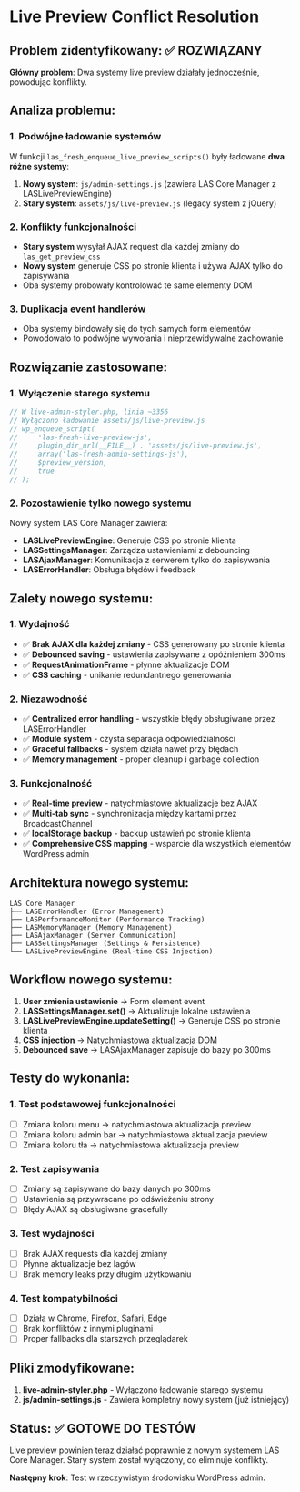 # Live Preview Conflict Resolution

## Problem zidentyfikowany: ✅ ROZWIĄZANY

**Główny problem**: Dwa systemy live preview działały jednocześnie, powodując konflikty.

## Analiza problemu:

### 1. Podwójne ładowanie systemów
W funkcji `las_fresh_enqueue_live_preview_scripts()` były ładowane **dwa różne systemy**:

1. **Nowy system**: `js/admin-settings.js` (zawiera LAS Core Manager z LASLivePreviewEngine)
2. **Stary system**: `assets/js/live-preview.js` (legacy system z jQuery)

### 2. Konflikty funkcjonalności
- **Stary system** wysyłał AJAX request dla każdej zmiany do `las_get_preview_css`
- **Nowy system** generuje CSS po stronie klienta i używa AJAX tylko do zapisywania
- Oba systemy próbowały kontrolować te same elementy DOM

### 3. Duplikacja event handlerów
- Oba systemy bindowały się do tych samych form elementów
- Powodowało to podwójne wywołania i nieprzewidywalne zachowanie

## Rozwiązanie zastosowane:

### 1. Wyłączenie starego systemu
```php
// W live-admin-styler.php, linia ~3356
// Wyłączono ładowanie assets/js/live-preview.js
// wp_enqueue_script(
//     'las-fresh-live-preview-js',
//     plugin_dir_url(__FILE__) . 'assets/js/live-preview.js',
//     array('las-fresh-admin-settings-js'),
//     $preview_version,
//     true
// );
```

### 2. Pozostawienie tylko nowego systemu
Nowy system LAS Core Manager zawiera:
- **LASLivePreviewEngine**: Generuje CSS po stronie klienta
- **LASSettingsManager**: Zarządza ustawieniami z debouncing
- **LASAjaxManager**: Komunikacja z serwerem tylko do zapisywania
- **LASErrorHandler**: Obsługa błędów i feedback

## Zalety nowego systemu:

### 1. Wydajność
- ✅ **Brak AJAX dla każdej zmiany** - CSS generowany po stronie klienta
- ✅ **Debounced saving** - ustawienia zapisywane z opóźnieniem 300ms
- ✅ **RequestAnimationFrame** - płynne aktualizacje DOM
- ✅ **CSS caching** - unikanie redundantnego generowania

### 2. Niezawodność
- ✅ **Centralized error handling** - wszystkie błędy obsługiwane przez LASErrorHandler
- ✅ **Module system** - czysta separacja odpowiedzialności
- ✅ **Graceful fallbacks** - system działa nawet przy błędach
- ✅ **Memory management** - proper cleanup i garbage collection

### 3. Funkcjonalność
- ✅ **Real-time preview** - natychmiastowe aktualizacje bez AJAX
- ✅ **Multi-tab sync** - synchronizacja między kartami przez BroadcastChannel
- ✅ **localStorage backup** - backup ustawień po stronie klienta
- ✅ **Comprehensive CSS mapping** - wsparcie dla wszystkich elementów WordPress admin

## Architektura nowego systemu:

```
LAS Core Manager
├── LASErrorHandler (Error Management)
├── LASPerformanceMonitor (Performance Tracking)
├── LASMemoryManager (Memory Management)
├── LASAjaxManager (Server Communication)
├── LASSettingsManager (Settings & Persistence)
└── LASLivePreviewEngine (Real-time CSS Injection)
```

## Workflow nowego systemu:

1. **User zmienia ustawienie** → Form element event
2. **LASSettingsManager.set()** → Aktualizuje lokalne ustawienia
3. **LASLivePreviewEngine.updateSetting()** → Generuje CSS po stronie klienta
4. **CSS injection** → Natychmiastowa aktualizacja DOM
5. **Debounced save** → LASAjaxManager zapisuje do bazy po 300ms

## Testy do wykonania:

### 1. Test podstawowej funkcjonalności
- [ ] Zmiana koloru menu → natychmiastowa aktualizacja preview
- [ ] Zmiana koloru admin bar → natychmiastowa aktualizacja preview
- [ ] Zmiana koloru tła → natychmiastowa aktualizacja preview

### 2. Test zapisywania
- [ ] Zmiany są zapisywane do bazy danych po 300ms
- [ ] Ustawienia są przywracane po odświeżeniu strony
- [ ] Błędy AJAX są obsługiwane gracefully

### 3. Test wydajności
- [ ] Brak AJAX requests dla każdej zmiany
- [ ] Płynne aktualizacje bez lagów
- [ ] Brak memory leaks przy długim użytkowaniu

### 4. Test kompatybilności
- [ ] Działa w Chrome, Firefox, Safari, Edge
- [ ] Brak konfliktów z innymi pluginami
- [ ] Proper fallbacks dla starszych przeglądarek

## Pliki zmodyfikowane:

1. **live-admin-styler.php** - Wyłączono ładowanie starego systemu
2. **js/admin-settings.js** - Zawiera kompletny nowy system (już istniejący)

## Status: ✅ GOTOWE DO TESTÓW

Live preview powinien teraz działać poprawnie z nowym systemem LAS Core Manager. Stary system został wyłączony, co eliminuje konflikty.

**Następny krok**: Test w rzeczywistym środowisku WordPress admin.